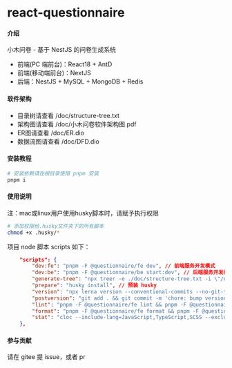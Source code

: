 # react-questionnaire

#### 介绍

小木问卷 - 基于 NestJS 的问卷生成系统

- 前端(PC 端前台)：React18 + AntD
- 前端(移动端前台)：NextJS
- 后端：NestJS + MySQL + MongoDB + Redis

#### 软件架构

- 目录树请查看 /doc/structure-tree.txt
- 架构图请查看 /doc/小木问卷软件架构图.pdf
- ER图请查看 /doc/ER.dio
- 数据流图请查看 /doc/DFD.dio

#### 安装教程

```bash
# 安装依赖请在根目录使用 pnpm 安装
pnpm i
```

#### 使用说明

注：mac或linux用户使用husky脚本时，请赋予执行权限

```bash
# 添加权限给.husky文件夹下的所有脚本
chmod +x .husky/*
```

项目 node 脚本 scripts 如下：

```json
    "scripts": {
        "dev:fe": "pnpm -F @questionnaire/fe dev", // 前端服务开发模式
        "dev:be": "pnpm -F @questionnaire/be start:dev", // 后端服务开发模式
        "generate-tree": "npx treer -e ./doc/structure-tree.txt -i \"/node_modules|.git|dist/\"", // 生成目录树
        "prepare": "husky install", // 预装 husky
        "version": "npx lerna version --conventional-commits --no-git-tag-version --force-publish=*", // 发布版本号
        "postversion": "git add . && git commit -m 'chore: bump versions' && git tag v`node -p \"require('./lerna.json').version\"` && git push && git push origin --tags", // 发布版本号后，自动打 tag
        "lint": "pnpm -F @questionnaire/fe lint && pnpm -F @questionnaire/be lint", // eslint 校验
        "format": "pnpm -F @questionnaire/fe format && pnpm -F @questionnaire/be format", // prettier 格式化代码
        "stat": "cloc --include-lang=JavaScript,TypeScript,SCSS --exclude-dir=node_modules,dist,build ." // 统计代码行数 自行安装 cloc npm全局包
    },
```

#### 参与贡献

请在 gitee 提 issue，或者 pr
